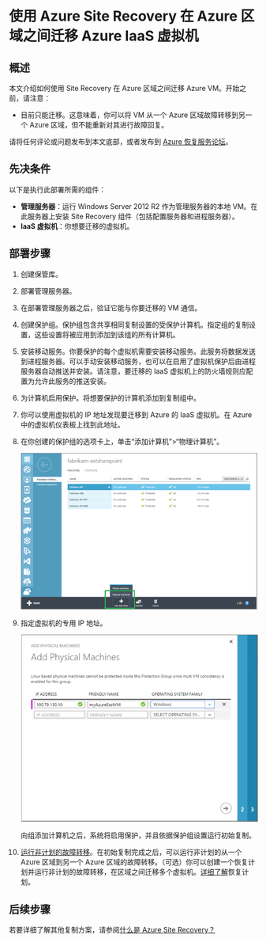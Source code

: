 <properties
	pageTitle="使用 Site Recovery 将 Azure IaaS 虚拟机从一个 Azure 区域迁移到另一个 Azure 区域 | Azure"
	description="使用 Azure Site Recovery 将 Azure IaaS 虚拟机从一个 Azure 区域迁移到另一个 Azure 区域。"
	services="site-recovery"
	documentationCenter=""
	authors="rayne-wiselman"
	manager="jwhit"
	editor="tysonn"/>

<tags
	ms.service="site-recovery"
	ms.date="03/16/2016"
	wacn.date="04/05/2016"/>

#  使用 Azure Site Recovery 在 Azure 区域之间迁移 Azure IaaS 虚拟机

## 概述

本文介绍如何使用 Site Recovery 在 Azure 区域之间迁移 Azure VM。开始之前，请注意：

- 目前只能迁移。这意味着，你可以将 VM 从一个 Azure 区域故障转移到另一个 Azure 区域，但不能重新对其进行故障回复。



请将任何评论或问题发布到本文底部，或者发布到 [Azure 恢复服务论坛](https://social.msdn.microsoft.com/Forums/zh-cn/home?forum=hypervrecovmgr)。


## 先决条件

以下是执行此部署所需的组件：

- **管理服务器**：运行 Windows Server 2012 R2 作为管理服务器的本地 VM。在此服务器上安装 Site Recovery 组件（包括配置服务器和进程服务器）。
- **IaaS 虚拟机**：你想要迁移的虚拟机。

## 部署步骤

1. 创建保管库。
2. 部署管理服务器。
3. 在部署管理服务器之后，验证它能与你要迁移的 VM 通信。
4. 创建保护组。保护组包含共享相同复制设置的受保护计算机。指定组的复制设置，这些设置将被应用到添加到该组的所有计算机。
5. 安装移动服务。你要保护的每个虚拟机需要安装移动服务。此服务将数据发送到进程服务器。可以手动安装移动服务，也可以在启用了虚拟机保护后由进程服务器自动推送并安装。请注意，要迁移的 IaaS 虚拟机上的防火墙规则应配置为允许此服务的推送安装。
6. 为计算机启用保护。将想要保护的计算机添加到复制组中。 
7. 你可以使用虚拟机的 IP 地址发现要迁移到 Azure 的 IaaS 虚拟机。在 Azure 中的虚拟机仪表板上找到此地址。
8. 在你创建的保护组的选项卡上，单击“添加计算机”>“物理计算机”。

	![EC2 发现](./media/site-recovery-migrate-azure-to-azure/migrate-add-machines.png)

9. 指定虚拟机的专用 IP 地址。

	![EC2 发现](./media/site-recovery-migrate-azure-to-azure/migrate-machine-ip.png)
	
	向组添加计算机之后，系统将启用保护，并且依据保护组设置运行初始复制。

10. [运行非计划的故障转移](/documentation/articles/site-recovery-failover/#run-an-unplanned-failover)。在初始复制完成之后，可以运行非计划的从一个 Azure 区域到另一个 Azure 区域的故障转移。（可选）你可以创建一个恢复计划并运行非计划的故障转移，在区域之间迁移多个虚拟机。[详细了解](/documentation/articles/site-recovery-create-recovery-plans/)恢复计划。
		
## 后续步骤

若要详细了解其他复制方案，请参阅[什么是 Azure Site Recovery？](/documentation/articles/site-recovery-overview/)

<!---HONumber=Mooncake_0328_2016-->